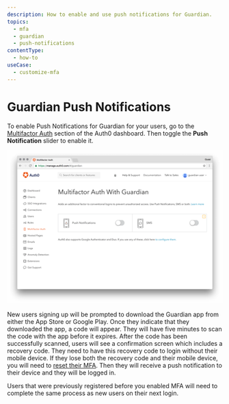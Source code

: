 ```yaml
---
description: How to enable and use push notifications for Guardian.
topics:
  - mfa
  - guardian
  - push-notifications
contentType:
  - how-to
useCase:
  - customize-mfa
---
```

# Guardian Push Notifications

To enable Push Notifications for Guardian for your users, go to the [Multifactor Auth](${manage_url}/#/guardian) section of the Auth0 dashboard. Then toggle the **Push Notification** slider to enable it.

![](/media/articles/mfa/guardian-dashboard.png)

New users signing up will be prompted to download the Guardian app from either the App Store or Google Play. Once they indicate that they downloaded the app, a code will appear. They will have five minutes to scan the code with the app before it expires. After the code has been successfully scanned, users will see a confirmation screen which includes a recovery code. They need to have this recovery code to login without their mobile device. If they lose both the recovery code and their mobile device, you will need to [reset their MFA](#reset-an-mfa-for-a-user). Then they will receive a push notification to their device and they will be logged in.

Users that were previously registered before you enabled MFA will need to complete the same process as new users on their next login.
